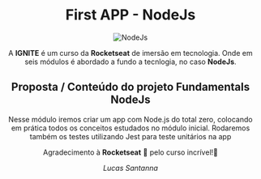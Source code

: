 <div align="center">

# First APP - NodeJs

![NodeJs](https://img.shields.io/badge/-Nodejs-339933?style=flat-square&logo=Node.js&logoColor=white "Node.js")

A **IGNITE** é um curso da **Rocketseat** de imersão em tecnologia. Onde em seis módulos é abordado a fundo a tecnlogia, no caso **NodeJs**.

## Proposta / Conteúdo do projeto Fundamentals NodeJs

Nesse módulo iremos criar um app com Node.js do total zero, colocando em prática todos os conceitos estudados no módulo inicial. 
Rodaremos também os testes utilizando Jest para teste unitários na app

Agradecimento à **Rocketseat** 🚀 pelo curso incrível!💜

_Lucas Santanna_
